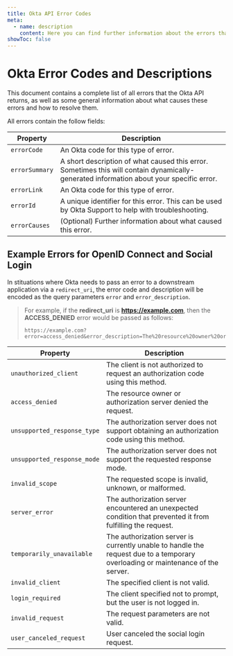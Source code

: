 ```yaml
---
title: Okta API Error Codes
meta:
  - name: description
    content: Here you can find further information about the errors that the Okta API returns, sorted by error code and HTTP return code.
showToc: false
---
```


# Okta Error Codes and Descriptions

This document contains a complete list of all errors that the Okta API returns, as well as some general information about what causes these errors and how to resolve them.

All errors contain the follow fields:

| Property       | Description                                                                                                                             |
| -------------- | --------------------------------------------------------------------------------------------------------------------------------------- |
| `errorCode`    | An Okta code for this type of error.                                                                                                    |
| `errorSummary` | A short description of what caused this error. Sometimes this will contain dynamically-generated information about your specific error. |
| `errorLink`    | An Okta code for this type of error.                                                                                                    |
| `errorId`      | A unique identifier for this error. This can be used by Okta Support to help with troubleshooting.                                      |
| `errorCauses`  | (Optional) Further information about what caused this error.                                                                            |

<ErrorCodes />


## Example Errors for OpenID Connect and Social Login

In stituations where Okta needs to pass an error to a downstream application via a `redirect_uri`, the error code and description will be encoded as the query parameters `error` and `error_description`.

> For example, if the **redirect_uri** is **https://example.com**, then the **ACCESS_DENIED** error would be passed as follows:
>
> ```
> https://example.com?error=access_denied&error_description=The%20resource%20owner%20or%20authorization%20server%20denied%20the%20request.
> ```

| Property                    | Description                                                                                                                     |
|-----------------------------|---------------------------------------------------------------------------------------------------------------------------------|
| `unauthorized_client`       | The client is not authorized to request an authorization code using this method.                                                |
| `access_denied`             | The resource owner or authorization server denied the request.                                                                  |
| `unsupported_response_type` | The authorization server does not support obtaining an authorization code using this method.                                    |
| `unsupported_response_mode` | The authorization server does not support the requested response mode.                                                          |
| `invalid_scope`             | The requested scope is invalid, unknown, or malformed.                                                                          |
| `server_error`              | The authorization server encountered an unexpected condition that prevented it from fulfilling the request.                     |
| `temporarily_unavailable`   | The authorization server is currently unable to handle the request due to a temporary overloading or maintenance of the server. |
| `invalid_client`            | The specified client is not valid.                                                                                              |
| `login_required`            | The client specified not to prompt, but the user is not logged in.                                                              |
| `invalid_request`           | The request parameters are not valid.                                                                                           |
| `user_canceled_request`     | User canceled the social login request.                                                                                         |


